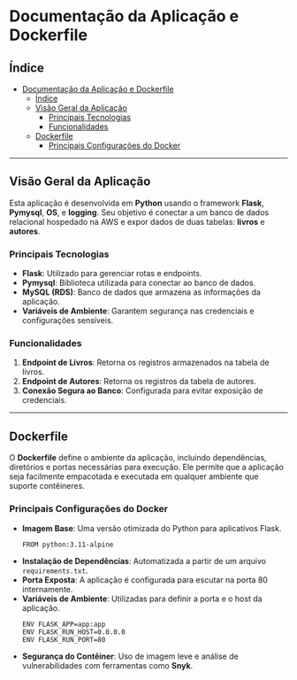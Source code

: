 # Documentação da Aplicação e Dockerfile

## Índice
- [Documentação da Aplicação e Dockerfile](#documentação-da-aplicação-e-dockerfile)
  - [Índice](#índice)
  - [Visão Geral da Aplicação](#visão-geral-da-aplicação)
    - [Principais Tecnologias](#principais-tecnologias)
    - [Funcionalidades](#funcionalidades)
  - [Dockerfile](#dockerfile)
    - [Principais Configurações do Docker](#principais-configurações-do-docker)

---

## Visão Geral da Aplicação
Esta aplicação é desenvolvida em **Python** usando o framework **Flask**, **Pymysql**, **OS**, e **logging**. Seu objetivo é conectar a um banco de dados relacional hospedado na AWS e expor dados de duas tabelas: **livros** e **autores**.

### Principais Tecnologias
- **Flask**: Utilizado para gerenciar rotas e endpoints.
- **Pymysql**: Biblioteca utilizada para conectar ao banco de dados.
- **MySQL (RDS)**: Banco de dados que armazena as informações da aplicação.
- **Variáveis de Ambiente**: Garantem segurança nas credenciais e configurações sensíveis.

### Funcionalidades
1. **Endpoint de Livros**: Retorna os registros armazenados na tabela de livros.
2. **Endpoint de Autores**: Retorna os registros da tabela de autores.
3. **Conexão Segura ao Banco**: Configurada para evitar exposição de credenciais.

---

## Dockerfile
O **Dockerfile** define o ambiente da aplicação, incluindo dependências, diretórios e portas necessárias para execução. Ele permite que a aplicação seja facilmente empacotada e executada em qualquer ambiente que suporte contêineres. 

### Principais Configurações do Docker
- **Imagem Base**: Uma versão otimizada do Python para aplicativos Flask.
  ```
  FROM python:3.11-alpine
  ```
- **Instalação de Dependências**: Automatizada a partir de um arquivo `requirements.txt`.
- **Porta Exposta**: A aplicação é configurada para escutar na porta 80 internamente.
- **Variáveis de Ambiente**: Utilizadas para definir a porta e o host da aplicação.
  ```
  ENV FLASK_APP=app:app
  ENV FLASK_RUN_HOST=0.0.0.0
  ENV FLASK_RUN_PORT=80
  ```
- **Segurança do Contêiner**: Uso de imagem leve e análise de vulnerabilidades com ferramentas como **Snyk**.
